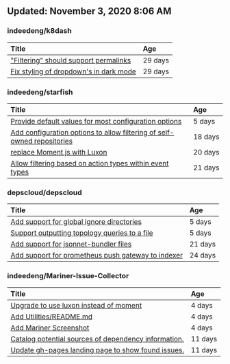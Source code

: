 ## Updated: November 3, 2020 8:06 AM


### indeedeng/k8dash
|**Title**|**Age**|
|:----|:----|
|["Filtering" should support permalinks](https://github.com/indeedeng/k8dash/issues/153)|29&nbsp;days|
|[Fix styling of dropdown's in dark mode](https://github.com/indeedeng/k8dash/issues/152)|29&nbsp;days|


### indeedeng/starfish
|**Title**|**Age**|
|:----|:----|
|[Provide default values for most configuration options](https://github.com/indeedeng/starfish/issues/78)|5&nbsp;days|
|[Add configuration options to allow filtering of self-owned repositories](https://github.com/indeedeng/starfish/issues/65)|18&nbsp;days|
|[replace Moment.js with Luxon](https://github.com/indeedeng/starfish/issues/60)|20&nbsp;days|
|[Allow filtering based on action types within event types](https://github.com/indeedeng/starfish/issues/58)|21&nbsp;days|


### depscloud/depscloud
|**Title**|**Age**|
|:----|:----|
|[Add support for global ignore directories](https://github.com/depscloud/depscloud/issues/137)|5&nbsp;days|
|[Support outputting topology queries to a file](https://github.com/depscloud/depscloud/issues/135)|5&nbsp;days|
|[Add support for jsonnet-bundler files](https://github.com/depscloud/depscloud/issues/115)|21&nbsp;days|
|[Add support for prometheus push gateway to indexer](https://github.com/depscloud/depscloud/issues/108)|24&nbsp;days|


### indeedeng/Mariner-Issue-Collector
|**Title**|**Age**|
|:----|:----|
|[Upgrade to use luxon instead of moment](https://github.com/indeedeng/Mariner-Issue-Collector/issues/31)|4&nbsp;days|
|[Add Utilities/README.md](https://github.com/indeedeng/Mariner-Issue-Collector/issues/30)|4&nbsp;days|
|[Add Mariner Screenshot](https://github.com/indeedeng/Mariner-Issue-Collector/issues/29)|4&nbsp;days|
|[Catalog potential sources of dependency information.](https://github.com/indeedeng/Mariner-Issue-Collector/issues/19)|11&nbsp;days|
|[Update gh-pages landing page to show found issues.](https://github.com/indeedeng/Mariner-Issue-Collector/issues/15)|11&nbsp;days|